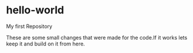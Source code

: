 # hello-world
My first Repository

These are some small changes that were made for the code.If it works lets keep it and build on it from here.
